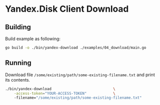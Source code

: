 # Yandex.Disk Client Download

## Building
Build example as following:
```bash
go build -o ./bin/yandex-download ./examples/04_download/main.go
```

## Running
Download file `/some/existing/path/some-existing-filename.txt` and print
its contents.
```bash
./bin/yandex-download                            \
    -access-token="YOUR-ACCESS-TOKEN"            \ 
    -filename="/some/existing/path/some-existing-filename.txt"
```
